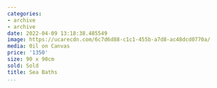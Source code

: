 ```yaml
---
categories:
- archive
- archive
date: 2022-04-09 13:18:38.485549
image: https://ucarecdn.com/6c7d6d88-c1c1-455b-a7d8-ac48dcd0770a/
media: 0il on Canvas
price: '1350'
size: 90 x 90cm
sold: Sold
title: Sea Baths
...
```

